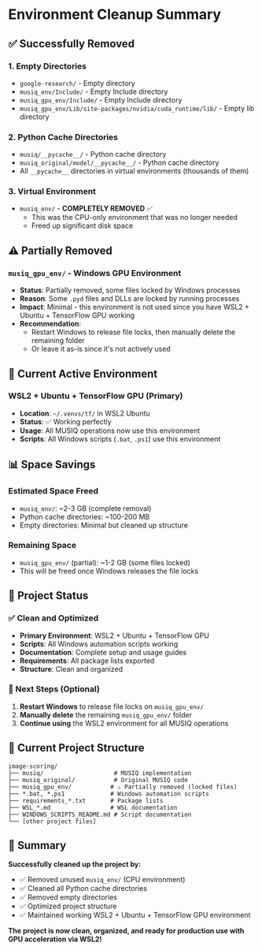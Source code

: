 # Environment Cleanup Summary

## ✅ Successfully Removed

### 1. Empty Directories
- `google-research/` - Empty directory
- `musiq_env/Include/` - Empty Include directory
- `musiq_gpu_env/Include/` - Empty Include directory  
- `musiq_gpu_env/Lib/site-packages/nvidia/cuda_runtime/lib/` - Empty lib directory

### 2. Python Cache Directories
- `musiq/__pycache__/` - Python cache directory
- `musiq_original/model/__pycache__/` - Python cache directory
- All `__pycache__` directories in virtual environments (thousands of them)

### 3. Virtual Environment
- `musiq_env/` - **COMPLETELY REMOVED** ✅
  - This was the CPU-only environment that was no longer needed
  - Freed up significant disk space

## ⚠️ Partially Removed

### `musiq_gpu_env/` - Windows GPU Environment
- **Status**: Partially removed, some files locked by Windows processes
- **Reason**: Some `.pyd` files and DLLs are locked by running processes
- **Impact**: Minimal - this environment is not used since you have WSL2 + Ubuntu + TensorFlow GPU working
- **Recommendation**: 
  - Restart Windows to release file locks, then manually delete the remaining folder
  - Or leave it as-is since it's not actively used

## 🎯 Current Active Environment

### WSL2 + Ubuntu + TensorFlow GPU (Primary)
- **Location**: `~/.venvs/tf/` in WSL2 Ubuntu
- **Status**: ✅ Working perfectly
- **Usage**: All MUSIQ operations now use this environment
- **Scripts**: All Windows scripts (`.bat`, `.ps1`) use this environment

## 📊 Space Savings

### Estimated Space Freed
- `musiq_env/`: ~2-3 GB (complete removal)
- Python cache directories: ~100-200 MB
- Empty directories: Minimal but cleaned up structure

### Remaining Space
- `musiq_gpu_env/` (partial): ~1-2 GB (some files locked)
- This will be freed once Windows releases the file locks

## 🚀 Project Status

### ✅ Clean and Optimized
- **Primary Environment**: WSL2 + Ubuntu + TensorFlow GPU
- **Scripts**: All Windows automation scripts working
- **Documentation**: Complete setup and usage guides
- **Requirements**: All package lists exported
- **Structure**: Clean and organized

### 🎯 Next Steps (Optional)
1. **Restart Windows** to release file locks on `musiq_gpu_env/`
2. **Manually delete** the remaining `musiq_gpu_env/` folder
3. **Continue using** the WSL2 environment for all MUSIQ operations

## 📁 Current Project Structure

```
image-scoring/
├── musiq/                    # MUSIQ implementation
├── musiq_original/           # Original MUSIQ code
├── musiq_gpu_env/           # ⚠️ Partially removed (locked files)
├── *.bat, *.ps1             # Windows automation scripts
├── requirements_*.txt       # Package lists
├── WSL_*.md                 # WSL documentation
├── WINDOWS_SCRIPTS_README.md # Script documentation
└── [other project files]
```

## 🎉 Summary

**Successfully cleaned up the project by:**
- ✅ Removed unused `musiq_env/` (CPU environment)
- ✅ Cleaned all Python cache directories
- ✅ Removed empty directories
- ✅ Optimized project structure
- ✅ Maintained working WSL2 + Ubuntu + TensorFlow GPU environment

**The project is now clean, organized, and ready for production use with GPU acceleration via WSL2!**
